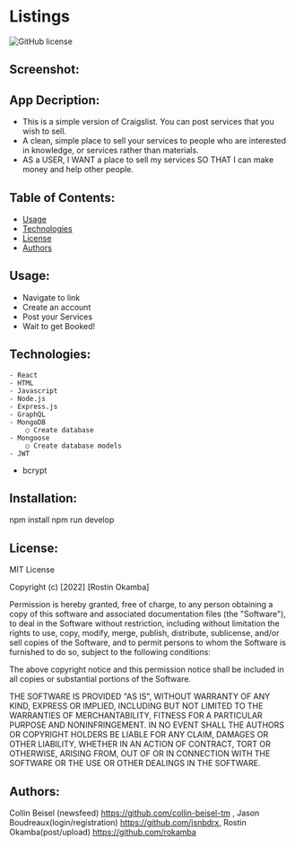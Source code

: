 # Listings

![GitHub license](http://img.shields.io/badge/license-MIT-blue.svg)
## Screenshot:


## App Decription:
- This is a simple version of Craigslist. You can post services that you wish to sell.
- A clean, simple place to sell your services to people who are interested in knowledge, or services rather than materials.
- AS a USER,  I WANT a place to sell my services SO THAT I can make money and help other people.


## Table of Contents:
  * [Usage](#usage)
  * [Technologies](#technologies)
  * [License](#license)
  * [Authors](#authors)

## Usage:
* Navigate to link 
* Create an account
* Post your Services
* Wait to get Booked!
## Technologies:
	- React
	- HTML
	- Javascript
	- Node.js
	- Express.js
	- GraphQL
	- MongoDB
		○ Create database
	- Mongoose
		○ Create database models
	- JWT
  - bcrypt
  ## Installation:
  npm install
  npm run develop
		
## License:
 MIT License

Copyright (c) [2022] [Rostin Okamba]

Permission is hereby granted, free of charge, to any person obtaining a copy of this software and associated documentation files (the "Software"), to deal in the Software without restriction, including without limitation the rights to use, copy, modify, merge, publish, distribute, sublicense, and/or sell copies of the Software, and to permit persons to whom the Software is furnished to do so, subject to the following conditions:

The above copyright notice and this permission notice shall be included in all copies or substantial portions of the Software.

THE SOFTWARE IS PROVIDED "AS IS", WITHOUT WARRANTY OF ANY KIND, EXPRESS OR IMPLIED, INCLUDING BUT NOT LIMITED TO THE WARRANTIES OF MERCHANTABILITY, FITNESS FOR A PARTICULAR PURPOSE AND NONINFRINGEMENT. IN NO EVENT SHALL THE AUTHORS OR COPYRIGHT HOLDERS BE LIABLE FOR ANY CLAIM, DAMAGES OR OTHER LIABILITY, WHETHER IN AN ACTION OF CONTRACT, TORT OR OTHERWISE, ARISING FROM, OUT OF OR IN CONNECTION WITH THE SOFTWARE OR THE USE OR OTHER DEALINGS IN THE SOFTWARE. 
## Authors:
Collin Beisel (newsfeed) https://github.com/collin-beisel-tm , Jason Boudreaux(login/registration) https://github.com/jsnbdrx, Rostin Okamba(post/upload) https://github.com/rokamba
